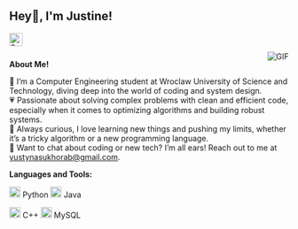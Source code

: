 <h2 title="hehehe"> Hey🌸, I'm Justine!</h2>

<a href="https://www.linkedin.com/in/yustynasukhorab/">
  <img align="left" alt="Sanskar's LinkedIn" width="24px" src="https://i.pinimg.com/1200x/91/da/1e/91da1e089b8889cf44ac93aa3695c2dc.jpg" />
</a>




<br />
<br />


 

  <img align="right" alt="GIF" src="https://media1.tenor.com/m/aPgTU-Z9j1MAAAAd/funny-dogs-cute.gif" />

**About Me!**

🌷 I’m a Computer Engineering student at Wroclaw University of Science and Technology, diving deep into the world of coding and system design.  
💗 Passionate about solving complex problems with clean and efficient code, especially when it comes to optimizing algorithms and building robust systems.  
🌺 Always curious, I love learning new things and pushing my limits, whether it’s a tricky algorithm or a new programming language.  
🌸 Want to chat about coding or new tech? I’m all ears! Reach out to me at [yustynasukhorab@gmail.com](mailto:yustynasukhorab@gmail.com).




**Languages and Tools:**  


<code><img height="20" src="https://i.pinimg.com/736x/95/22/51/9522517aa56af6127917f8ac8b07b2bc.jpg"></code> Python
<code><img height="20" src="https://i.pinimg.com/736x/95/22/51/9522517aa56af6127917f8ac8b07b2bc.jpg"></code> Java

<code><img height="20" src="https://i.pinimg.com/736x/95/22/51/9522517aa56af6127917f8ac8b07b2bc.jpg"></code> C++
<code><img height="20" src="https://i.pinimg.com/736x/95/22/51/9522517aa56af6127917f8ac8b07b2bc.jpg"></code> MySQL



